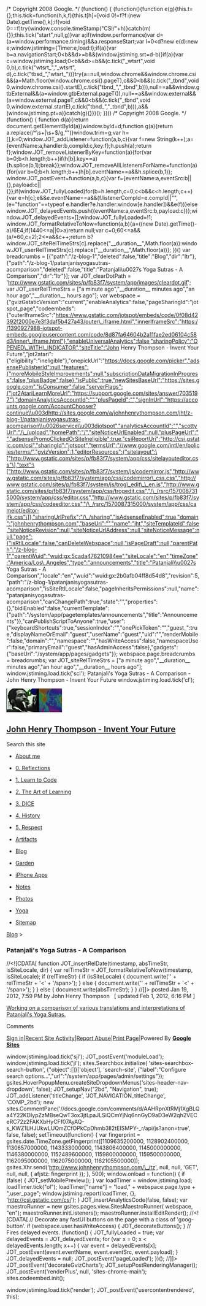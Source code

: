   /\* Copyright 2008 Google. \*/ (function() { (function(){function e(g){this.t={};this.tick=function(h,k,f){this.t\[h\]=\[void 0!=f?f:(new Date).getTime(),k\];if(void 0==f)try{window.console.timeStamp("CSI/"+h)}catch(m){}};this.tick("start",null,g)}var a;if(window.performance)var d=(a=window.performance.timing)&&a.responseStart;var l=0<d?new e(d):new e;window.jstiming={Timer:e,load:l};if(a){var b=a.navigationStart;0<b&&d>=b&&(window.jstiming.srt=d-b)}if(a){var c=window.jstiming.load;0<b&&d>=b&&(c.tick("\_wtsrt",void 0,b),c.tick("wtsrt\_","\_wtsrt", d),c.tick("tbsd\_","wtsrt\_"))}try{a=null,window.chrome&&window.chrome.csi&&(a=Math.floor(window.chrome.csi().pageT),c&&0<b&&(c.tick("\_tbnd",void 0,window.chrome.csi().startE),c.tick("tbnd\_","\_tbnd",b))),null==a&&window.gtbExternal&&(a=window.gtbExternal.pageT()),null==a&&window.external&&(a=window.external.pageT,c&&0<b&&(c.tick("\_tbnd",void 0,window.external.startE),c.tick("tbnd\_","\_tbnd",b))),a&&(window.jstiming.pt=a)}catch(g){}})(); })()    /\* Copyright 2008 Google. \*/ (function() { function d(a){return document.getElementById(a)}window.byId=d;function g(a){return a.replace(/^\\s+|\\s+$/g,"")}window.trim=g;var h=\[\],k=0;window.JOT\_addListener=function(a,b,c){var f=new String(k++);a={eventName:a,handler:b,compId:c,key:f};h.push(a);return f};window.JOT\_removeListenerByKey=function(a){for(var b=0;b<h.length;b++)if(h\[b\].key==a){h.splice(b,1);break}};window.JOT\_removeAllListenersForName=function(a){for(var b=0;b<h.length;b++)h\[b\].eventName==a&&h.splice(b,1)}; window.JOT\_postEvent=function(a,b,c){var f={eventName:a,eventSrc:b||{},payload:c||{}};if(window.JOT\_fullyLoaded)for(b=h.length,c=0;c<b&&c<h.length;c++){var e=h\[c\];e&&e.eventName==a&&(f.listenerCompId=e.compId||"",(e="function"==typeof e.handler?e.handler:window\[e.handler\])&&e(f))}else window.JOT\_delayedEvents.push({eventName:a,eventSrc:b,payload:c})};window.JOT\_delayedEvents=\[\];window.JOT\_fullyLoaded=!1; window.JOT\_formatRelativeToNow=function(a,b){a=((new Date).getTime()-a)/6E4;if(1440<=a||0>a)return null;var c=0;60<=a&&(a/=60,c=2);2<=a&&c++;return b?window.JOT\_siteRelTimeStrs\[c\].replace("\_\_duration\_\_",Math.floor(a)):window.JOT\_userRelTimeStrs\[c\].replace("\_\_duration\_\_",Math.floor(a))}; })()    var breadcrumbs = \[{"path":"/z-blog-1","deleted":false,"title":"Blog","dir":"ltr"},{"path":"/z-blog-1/patanjanisyogasutras-acomparison","deleted":false,"title":"Patanjali\\u0027s Yoga Sutras - A Comparison","dir":"ltr"}\]; var JOT\_clearDotPath = 'http://www.gstatic.com/sites/p/fb83f7/system/app/images/cleardot.gif'; var JOT\_userRelTimeStrs = \["a minute ago","\_\_duration\_\_ minutes ago","an hour ago","\_\_duration\_\_ hours ago"\]; var webspace = {"gvizGstaticVersion":"current","enableAnalytics":false,"pageSharingId":"jotspot\_page","codeembeds":{"outerIframeSrc":"https://www.gstatic.com/jotspot/embeds/code/0f08d42392f2000e7e3f3daf5b427a43/outer\_iframe.html","innerIframeSrc":"https://1390927988-jotspot-embeds.googleusercontent.com/code/8d87fa64604b2a11fae2ed06104c58d3/inner\_iframe.html"},"enableUniversalAnalytics":false,"sharingPolicy":"OPENED\_WITH\_INDICATOR","siteTitle":"John Henry Thompson - Invent Your Future","jot2atari":{"eligibility":"ineligible"},"onepickUrl":"https://docs.google.com/picker","adsensePublisherId":null,"features":{"moreMobileStyleImprovements":null,"subscriptionDataMigrationInProgress":false,"plusBadge":false},"isPublic":true,"newSitesBaseUrl":"https://sites.google.com","isConsumer":false,"serverFlags":{"jot2AtariLearnMoreUrl":"https://support.google.com/sites/answer/7035197"},"domainAnalyticsAccountId":"","plusPageId":"","signInUrl":"https://accounts.google.com/AccountChooser?continue\\u003dhttp://sites.google.com/a/johnhenrythompson.com/jht/z-blog-1/patanjanisyogasutras-acomparison\\u0026service\\u003djotspot","analyticsAccountId":"","scottyUrl":"/\_/upload","homePath":"/","siteNoticeUrlEnabled":null,"plusPageUrl":"","adsensePromoClickedOrSiteIneligible":true,"csiReportUri":"http://csi.gstatic.com/csi","sharingId":"jotspot","termsUrl":"//www.google.com/intl/en/policies/terms/","gvizVersion":1,"editorResources":{"sitelayout":\["http://www.gstatic.com/sites/p/fb83f7/system/app/css/sitelayouteditor.css"\],"text":\["http://www.gstatic.com/sites/p/fb83f7/system/js/codemirror.js","http://www.gstatic.com/sites/p/fb83f7/system/app/css/codemirror\_css.css","http://www.gstatic.com/sites/p/fb83f7/system/js/trog\_edit\_\_en.js","http://www.gstatic.com/sites/p/fb83f7/system/app/css/trogedit.css","/\_/rsrc/1570087315000/system/app/css/editor.css","http://www.gstatic.com/sites/p/fb83f7/system/app/css/codeeditor.css","/\_/rsrc/1570087315000/system/app/css/camelot/editor-jfk.css"\]},"sharingUrlPrefix":"/\_/sharing","isAdsenseEnabled":true,"domain":"johnhenrythompson.com","baseUri":"","name":"jht","siteTemplateId":false,"siteNoticeRevision":null,"siteNoticeUrlAddress":null,"siteNoticeMessage":null,"page":{"isRtlLocale":false,"canDeleteWebspace":null,"isPageDraft":null,"parentPath":"/z-blog-1","parentWuid":"wuid:gx:5cada476210984ee","siteLocale":"en","timeZone":"America/Los\_Angeles","type":"announcements","title":"Patanjali\\u0027s Yoga Sutras - A Comparison","locale":"en","wuid":"wuid:gx:2b0afb04ff8d54d8","revision":5,"path":"/z-blog-1/patanjanisyogasutras-acomparison","isSiteRtlLocale":false,"pageInheritsPermissions":null,"name":"patanjanisyogasutras-acomparison","canChangePath":true,"state":"","properties":{},"bidiEnabled":false,"currentTemplate":{"path":"/system/app/pagetemplates/announcements","title":"Announcements"}},"canPublishScriptToAnyone":true,"user":{"keyboardShortcuts":true,"sessionIndex":"","onePickToken":"","guest\_":true,"displayNameOrEmail":"guest","userName":"guest","uid":"","renderMobile":false,"domain":"","namespace":"","hasWriteAccess":false,"namespaceUser":false,"primaryEmail":"guest","hasAdminAccess":false},"gadgets":{"baseUri":"/system/app/pages/gadgets"}}; webspace.page.breadcrumbs = breadcrumbs; var JOT\_siteRelTimeStrs = \["a minute ago","\_\_duration\_\_ minutes ago","an hour ago","\_\_duration\_\_ hours ago"\];   window.jstiming.load.tick('scl');            Patanjali's Yoga Sutras - A Comparison - John Henry Thompson - Invent Your Future   window.jstiming.load.tick('cl'); 

[![John Henry Thompson - Invent Your Future](../_/rsrc/1329567069254/config/customLogo.gif-revision=6.png)](../index.html)

[John Henry Thompson - Invent Your Future](../index.html)
---------------------------------------------------------

Search this site

*   [About me](../home.html)
    
*   [0\. Reflections](../0-refections-on-learning.html)
    
*   [1\. Learn to Code](../learning-to-program.html)
    
*   [2\. The Art of Learning](../the-art-of-learning.html)
    
*   [3\. DICE](../3-dice.html)
    
*   [4\. History](../4-history.html)
    
*   [5\. Respect](../heros.html)
    
*   [Artifacts](../artifacts.html)
    
*   [Blog](../z-blog-1.html)
    
*   [Garden](../4-garden.html)
    
*   [iPhone Apps](../iphone-apps.html)
    
*   [Notes](../notes.html)
    
*   [Photos](../family.html)
    
*   [Yoga](../yoga.html)
    
*   [Sitemap](../system/app/pages/sitemap/hierarchy.html)
    

[Blog](../z-blog-1.html)‎ > ‎

### Patanjali's Yoga Sutras - A Comparison

//<!\[CDATA\[ function JOT\_insertRelDate(timestamp, absTimeStr, isSiteLocale, dir) { var relTimeStr = JOT\_formatRelativeToNow(timestamp, isSiteLocale); if (relTimeStr) { if (isSiteLocale) { document.write('<span timestamp="' + timestamp + '" issitelocale="' + isSiteLocale + '" title="' + absTimeStr + '" dir="' + dir + '">' + relTimeStr + '<' + '/span>'); } else { document.write('<span timestamp="' + timestamp + '" title="' + absTimeStr + '" dir="' + dir + '">' + relTimeStr + '<' + '/span>'); } } else { document.write(absTimeStr); } } //\]\]> posted Jan 19, 2012, 7:59 PM by John Henry Thompson   \[ updated Feb 1, 2012, 6:16 PM \]

[Working on a comparison of various translations and interpretations of Patanjali's Yoga Sutras.](../yoga/patanjani.html)  
  
[](../yoga/patanjani.html)  

Comments

[Sign in](https://accounts.google.com/ServiceLogin?continue=http://sites.google.com/a/johnhenrythompson.com/jht/z-blog-1/patanjanisyogasutras-acomparison&service=jotspot)|[Recent Site Activity](../system/app/pages/recentChanges.html)|[Report Abuse](http://sites.google.com/a/johnhenrythompson.com/jht/system/app/pages/reportAbuse)|[Print Page](javascript:;)|Powered By **[Google Sites](http://sites.google.com/site)**

window.jstiming.load.tick('sjl'); JOT\_postEvent('moduleLoad'); window.jstiming.load.tick('jl'); sites.Searchbox.initialize( 'sites-searchbox-search-button', {"object":\[\]}\['object'\], 'search-site', {"label":"Configure search options...","url":"/system/app/pages/admin/settings"}); gsites.HoverPopupMenu.createSiteDropdownMenus('sites-header-nav-dropdown', false); JOT\_setupNav("2bd", "Navigation", true); JOT\_addListener('titleChange', 'JOT\_NAVIGATION\_titleChange', 'COMP\_2bd'); new sites.CommentPane('//docs.google.com/comments/d/AAHRpnXtRMj1XgBLQa4Y22KDIypZzMBseQwT3ox3jtLpaJLSiQCmYjNq6nnGyD9aD3eW2qh2VECeRC72z2FAKXbHyCFf07AyAQ-s\_KWZ1LHJUkwLUQmZCfOPkCpDhmb3II2tEISMPY-\_r/api/js?anon=true', false, false); setTimeout(function() { var fingerprint = gsites.date.TimeZone.getFingerprint(\[1109635200000, 1128902400000, 1130657000000, 1143333000000, 1143806400000, 1145000000000, 1146380000000, 1152489600000, 1159800000000, 1159500000000, 1162095000000, 1162075000000, 1162105500000\]); gsites.Xhr.send('http://www.johnhenrythompson.com/\_/tz', null, null, 'GET', null, null, { afjstz: fingerprint }); }, 500); window.onload = function() { if (false) { JOT\_setMobilePreview(); } var loadTimer = window.jstiming.load; loadTimer.tick("ol"); loadTimer\["name"\] = "load," + webspace.page.type + ",user\_page"; window.jstiming.report(loadTimer, {}, 'http://csi.gstatic.com/csi'); } JOT\_insertAnalyticsCode(false, false); var maestroRunner = new gsites.pages.view.SitesMaestroRunner( webspace, "en"); maestroRunner.initListeners(); maestroRunner.installEditRender(); //<!\[CDATA\[ // Decorate any fastUI buttons on the page with a class of 'goog-button'. if (webspace.user.hasWriteAccess) { JOT\_decorateButtons(); } // Fires delayed events. (function() { JOT\_fullyLoaded = true; var delayedEvents = JOT\_delayedEvents; for (var x = 0; x < delayedEvents.length; x++) { var event = delayedEvents\[x\]; JOT\_postEvent(event.eventName, event.eventSrc, event.payload); } JOT\_delayedEvents = null; JOT\_postEvent('pageLoaded'); })(); //\]\]> JOT\_postEvent('decorateGvizCharts'); JOT\_setupPostRenderingManager(); JOT\_postEvent('renderPlus', null, 'sites-chrome-main'); sites.codeembed.init();

window.jstiming.load.tick('render'); JOT\_postEvent('usercontentrendered', this);